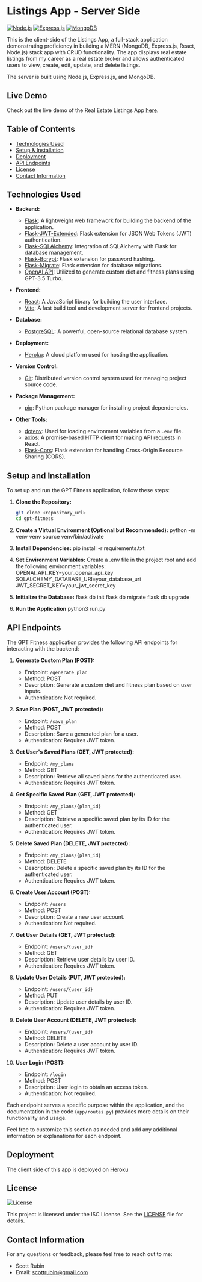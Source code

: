 # Listings App - Server Side
[![Node.js](https://img.shields.io/badge/Node.js-%3E%3D14.17.0-brightgreen)](https://nodejs.org/)
[![Express.js](https://img.shields.io/badge/Express.js-4.18.2-blue)](https://expressjs.com/)
[![MongoDB](https://img.shields.io/badge/MongoDB-Latest-green)](https://www.mongodb.com/)

This is the client-side of the Listings App, a full-stack application demonstrating proficiency in building a MERN (MongoDB, Express.js, React, Node.js) stack app with CRUD functionality. The app displays real estate listings from my career as a real estate broker and allows authenticated users to view, create, edit, update, and delete listings.

The server is built using Node.js, Express.js, and MongoDB.

## Live Demo
Check out the live demo of the Real Estate Listings App [here](https://listings-app-client.vercel.app/).

## Table of Contents
- [Technologies Used](#technologies-used)
- [Setup & Installation](#installation)
- [Deployment](#deployment)
- [API Endpoints](#api-endpoints)
- [License](#license)
- [Contact Information](#contact-information)

## Technologies Used

- **Backend:**
  - [Flask](https://flask.palletsprojects.com/): A lightweight web framework for building the backend of the application.
  - [Flask-JWT-Extended](https://flask-jwt-extended.readthedocs.io/): Flask extension for JSON Web Tokens (JWT) authentication.
  - [Flask-SQLAlchemy](https://flask-sqlalchemy.palletsprojects.com/): Integration of SQLAlchemy with Flask for database management.
  - [Flask-Bcrypt](https://flask-bcrypt.readthedocs.io/): Flask extension for password hashing.
  - [Flask-Migrate](https://flask-migrate.readthedocs.io/): Flask extension for database migrations.
  - [OpenAI API](https://beta.openai.com/docs/): Utilized to generate custom diet and fitness plans using GPT-3.5 Turbo.
  
- **Frontend:**
  - [React](https://reactjs.org/): A JavaScript library for building the user interface.
  - [Vite](https://vitejs.dev/): A fast build tool and development server for frontend projects.
  
- **Database:**
  - [PostgreSQL](https://www.postgresql.org/): A powerful, open-source relational database system.

- **Deployment:**
  - [Heroku](https://www.heroku.com/): A cloud platform used for hosting the application.

- **Version Control:**
  - [Git](https://git-scm.com/): Distributed version control system used for managing project source code.

- **Package Management:**
  - [pip](https://pip.pypa.io/en/stable/): Python package manager for installing project dependencies.
  
- **Other Tools:**
  - [dotenv](https://pypi.org/project/python-dotenv/): Used for loading environment variables from a `.env` file.
  - [axios](https://axios-http.com/): A promise-based HTTP client for making API requests in React.
  - [Flask-Cors](https://flask-cors.readthedocs.io/): Flask extension for handling Cross-Origin Resource Sharing (CORS).

## Setup and Installation

To set up and run the GPT Fitness application, follow these steps:

1. **Clone the Repository:**
   ```bash
   git clone <repository_url>
   cd gpt-fitness

2. **Create a Virtual Environment (Optional but Recommended):**
python -m venv venv
source venv/bin/activate

3. **Install Dependencies:**
pip install -r requirements.txt

4. **Set Environment Variables:**
Create a .env file in the project root and add the following environment variables:
OPENAI_API_KEY=your_openai_api_key
SQLALCHEMY_DATABASE_URI=your_database_uri
JWT_SECRET_KEY=your_jwt_secret_key

5. **Initialize the Database:**
flask db init
flask db migrate
flask db upgrade

6. **Run the Application**
python3 run.py

## API Endpoints

The GPT Fitness application provides the following API endpoints for interacting with the backend:

1. **Generate Custom Plan (POST):**
   - Endpoint: `/generate_plan`
   - Method: POST
   - Description: Generate a custom diet and fitness plan based on user inputs.
   - Authentication: Not required.
   
2. **Save Plan (POST, JWT protected):**
   - Endpoint: `/save_plan`
   - Method: POST
   - Description: Save a generated plan for a user.
   - Authentication: Requires JWT token.
   
3. **Get User's Saved Plans (GET, JWT protected):**
   - Endpoint: `/my_plans`
   - Method: GET
   - Description: Retrieve all saved plans for the authenticated user.
   - Authentication: Requires JWT token.
   
4. **Get Specific Saved Plan (GET, JWT protected):**
   - Endpoint: `/my_plans/{plan_id}`
   - Method: GET
   - Description: Retrieve a specific saved plan by its ID for the authenticated user.
   - Authentication: Requires JWT token.
   
5. **Delete Saved Plan (DELETE, JWT protected):**
   - Endpoint: `/my_plans/{plan_id}`
   - Method: DELETE
   - Description: Delete a specific saved plan by its ID for the authenticated user.
   - Authentication: Requires JWT token.
   
6. **Create User Account (POST):**
   - Endpoint: `/users`
   - Method: POST
   - Description: Create a new user account.
   - Authentication: Not required.
   
7. **Get User Details (GET, JWT protected):**
   - Endpoint: `/users/{user_id}`
   - Method: GET
   - Description: Retrieve user details by user ID.
   - Authentication: Requires JWT token.
   
8. **Update User Details (PUT, JWT protected):**
   - Endpoint: `/users/{user_id}`
   - Method: PUT
   - Description: Update user details by user ID.
   - Authentication: Requires JWT token.
   
9. **Delete User Account (DELETE, JWT protected):**
   - Endpoint: `/users/{user_id}`
   - Method: DELETE
   - Description: Delete a user account by user ID.
   - Authentication: Requires JWT token.
   
10. **User Login (POST):**
    - Endpoint: `/login`
    - Method: POST
    - Description: User login to obtain an access token.
    - Authentication: Not required.

Each endpoint serves a specific purpose within the application, and the documentation in the code (`app/routes.py`) provides more details on their functionality and usage.

Feel free to customize this section as needed and add any additional information or explanations for each endpoint.

## Deployment
The client side of this app is deployed on [Heroku](https://gpt-fitness-server-5c53c1ab4ccd.herokuapp.com/)

## License
[![License](https://img.shields.io/badge/License-MIT-blue.svg)](https://opensource.org/licenses/MIT)

This project is licensed under the ISC License. See the [LICENSE](LICENSE) file for details.

## Contact Information
For any questions or feedback, please feel free to reach out to me:
- Scott Rubin
- Email: scottrubin@gmail.com